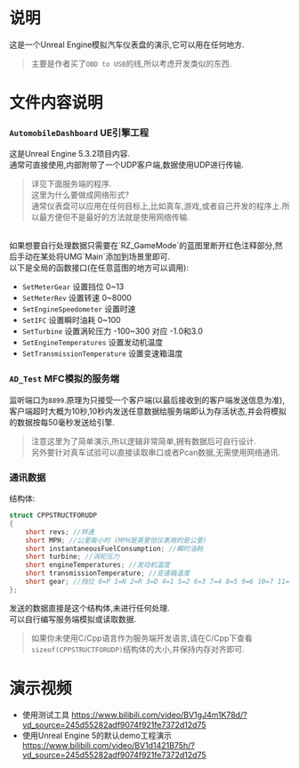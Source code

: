 # 说明
这是一个Unreal Engine模拟汽车仪表盘的演示,它可以用在任何地方.
> 主要是作者买了`OBD to USB`的线,所以考虑开发类似的东西.

# 文件内容说明
### `AutomobileDashboard` UE引擎工程
这是Unreal Engine 5.3.2项目内容.<br>
通常可直接使用,内部附带了一个UDP客户端,数据使用UDP进行传输.<br>
> 详见下面服务端的程序.<br>
> 这里为什么要做成网络形式?<br>
> 通常仪表盘可以应用在任何目标上,比如真车,游戏,或者自己开发的程序上.所以最方便但不是最好的方法就是使用网络传输.


<br>
如果想要自行处理数据只需要在`RZ_GameMode`的蓝图里断开红色注释部分,然后手动在某处将UMG`Main`添加到场景里即可.<br>
以下是全局的函数接口(在任意蓝图的地方可以调用):<br>

- `SetMeterGear` 设置挡位 0~13
- `SetMeterRev` 设置转速 0~8000
- `SetEngineSpeedometer` 设置时速
- `SetIFC` 设置瞬时油耗 0~100
- `SetTurbine` 设置涡轮压力 -100~300 对应 -1.0和3.0
- `SetEngineTemperatures` 设置发动机温度
- `SetTransmissionTemperature` 设置变速箱温度

### `AD_Test` MFC模拟的服务端
监听端口为`8899`.原理为只接受一个客户端(以最后接收到的客户端发送信息为准),客户端超时大概为10秒,10秒内发送任意数据给服务端即认为存活状态,并会将模拟的数据按每50毫秒发送给引擎.<br>
> 注意这里为了简单演示,所以逻辑非常简单,拥有数据后可自行设计.<br>
> 另外要针对真车试验可以直接读取串口或者Pcan数据,无需使用网络通讯.

### 通讯数据
结构体:
```cpp
struct CPPSTRUCTFORUDP
{
	short revs; //转速
	short MPH; //公里每小时 (MPH是英里但仪表用的是公里)
	short instantaneousFuelConsumption; //瞬时油耗
	short turbine; //涡轮压力
	short engineTemperatures; //发动机温度
	short transmissionTemperature; //变速箱温度
	short gear; //挡位 0=P 1=N 2=R 3=D 4=1 5=2 6=3 7=4 8=5 9=6 10=7 11=8 12=9 13=10
};
```
发送的数据直接是这个结构体,未进行任何处理.<br>
可以自行编写服务端模拟或读取数据.
> 如果你未使用C/Cpp语言作为服务端开发语言,请在C/Cpp下查看`sizeof(CPPSTRUCTFORUDP)`结构体的大小,并保持内存对齐即可.

# 演示视频
- 使用测试工具  https://www.bilibili.com/video/BV1gJ4m1K78d/?vd_source=245d55282adf9074f921fe7372d12d75
- 使用Unreal Engine 5的默认demo工程演示 https://www.bilibili.com/video/BV1d1421B75h/?vd_source=245d55282adf9074f921fe7372d12d75

